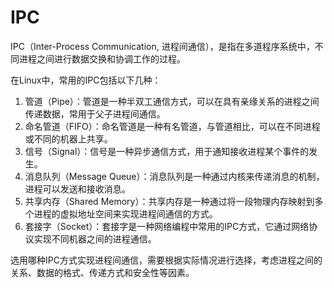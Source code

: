 # IPC

IPC（Inter-Process Communication, 进程间通信），是指在多道程序系统中，不同进程之间进行数据交换和协调工作的过程。

在Linux中，常用的IPC包括以下几种：

1. 管道（Pipe）：管道是一种半双工通信方式，可以在具有亲缘关系的进程之间传递数据，常用于父子进程间通信。
2. 命名管道（FIFO）：命名管道是一种有名管道，与管道相比，可以在不同进程或不同的机器上共享。
3. 信号（Signal）：信号是一种异步通信方式，用于通知接收进程某个事件的发生。
4. 消息队列（Message Queue）：消息队列是一种通过内核来传递消息的机制，进程可以发送和接收消息。
5. 共享内存（Shared Memory）：共享内存是一种通过将一段物理内存映射到多个进程的虚拟地址空间来实现进程间通信的方式。
6. 套接字（Socket）：套接字是一种网络编程中常用的IPC方式，它通过网络协议实现不同机器之间的进程通信。

选用哪种IPC方式实现进程间通信，需要根据实际情况进行选择，考虑进程之间的关系、数据的格式、传递方式和安全性等因素。

